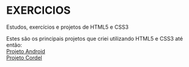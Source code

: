 # EXERCICIOS
Estudos, exercícios e projetos de HTML5 e CSS3

Estes são os principais projetos que criei utilizando HTML5 e CSS3 até então:
<br>
<a href="https://vitort-garcia.github.io/HTML5_CSS3_estudos/Recome%C3%A7o/Desafio_android/index.html" target="_blank">Projeto Android</a>
<br>
<a href="https://vitort-garcia.github.io/HTML5_CSS3_estudos/Antigos/desafiosindex/des012/index.html" target="_blank">Projeto Cordel</a>